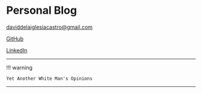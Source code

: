 # Personal Blog

daviddelaiglesiacastro@gmail.com

[GitHub](https://github.com/daavoo)

[LinkedIn](https://www.linkedin.com/in/david-de-la-iglesia-castro-b4b67b20a/)

---

!!! warning

    Yet Another White Man's Opinions

---

